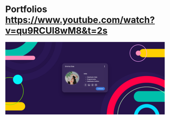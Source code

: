 # Portfolios https://www.youtube.com/watch?v=qu9RCUl8wM8&t=2s
<p align="center">
  <img src="preview.png" alt="preview del proyecto"  width="1600">
</p>